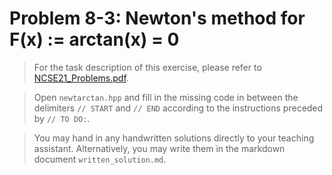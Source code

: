 # Problem 8-3: Newton's method for F(x) := arctan(x) = 0

> For the task description of this exercise, please refer to [NCSE21_Problems.pdf](
https://www.sam.math.ethz.ch/~grsam/NCSE21/HOMEWORK/NCSE21_Problems.pdf). 

> Open `newtarctan.hpp` and fill in the missing code in between the delimiters `// START` and `// END` according to the instructions preceded by `// TO DO:`.

> You may hand in any handwritten solutions directly to your teaching assistant. Alternatively, you may write them in the markdown document `written_solution.md`.
